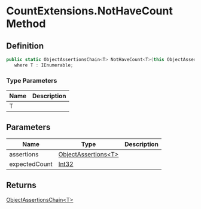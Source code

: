 # CountExtensions.NotHaveCount Method
## Definition

```c#
public static ObjectAssertionsChain<T> NotHaveCount<T>(this ObjectAssertions<T> assertions, int expectedCount)
   where T : IEnumerable;
```

### Type Parameters

| Name | Description |
| ---- | ----------- |
| T |  |

## Parameters

| Name | Type | Description |
| ---- | ---- | ----------- |
| assertions | [ObjectAssertions&lt;T&gt;](MrKWatkins.Assertions.ObjectAssertions-1.md) |  |
| expectedCount | [Int32](https://learn.microsoft.com/en-gb/dotnet/api/System.Int32) |  |

## Returns

[ObjectAssertionsChain&lt;T&gt;](MrKWatkins.Assertions.ObjectAssertionsChain-1.md)
